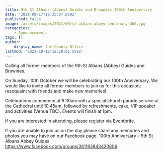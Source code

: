 ```yaml
---
title: 9th St Albans (Abbey) Guides and Brownies 100th Anniversary
date: '2021-09-17T16:35:37.859Z'
published: false
image: /assets/images/2021/09/st-albans-abbey-centenary-360.jpg
categories:
    - Announcements
tags: []
author:
    display_name: the County Office
lastmod: '2021-10-12T18:18:01.569Z'
---
```


Calling all former members of the 9th St Albans (Abbey) Guides and Brownies.

On Sunday, 10th October we will be celebrating our 100th Anniversary. We would like to invite all former members to join us for this occasion; reacquaint with friends and make new memories!

Celebrations commence at 9.30am with a special church parade service at the Cathedral until 10.45am, followed by refreshments, cake, VIP speaker and activities (Venue TBC). Events will finish at 1pm.

If you are interested in attending, please register via [Eventbrite.](https://www.eventbrite.com/e/100th-anniversary-of-the-9th-abbey-guides-and-brownies-tickets-172571775827.)

If you are unable to join us on the day please share any memories and photos you may have on our Facebook page. 100th Anniversary – 9th St Albans Abbey Guides https://www.facebook.com/groups/341163843420806

